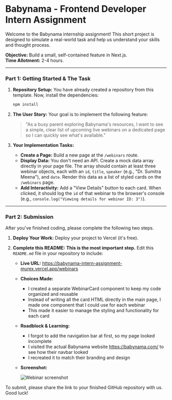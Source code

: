 # Babynama - Frontend Developer Intern Assignment

Welcome to the Babynama internship assignment! This short project is designed to simulate a real-world task and help us understand your skills and thought process.

**Objective:** Build a small, self-contained feature in Next.js.  
**Time Allotment:** 2-4 hours.

---

### **Part 1: Getting Started & The Task**

1.  **Repository Setup:** You have already created a repository from this template. Now, install the dependencies:
    ```bash
    npm install
    ```
2.  **The User Story:** Your goal is to implement the following feature:
    > "As a busy parent exploring Babynama's resources, I want to see a simple, clear list of upcoming live webinars on a dedicated page so I can quickly see what's available."

3.  **Your Implementation Tasks:**
    * **Create a Page:** Build a new page at the `/webinars` route.
    * **Display Data:** You don't need an API. Create a mock data array directly in your page file. The array should contain at least three webinar objects, each with an `id`, `title`, `speaker` (e.g., "Dr. Sumitra Meena"), and `date`. Render this data as a list of styled cards on the `/webinars` page.
    * **Add Interactivity:** Add a "View Details" button to each card. When clicked, it should log the `id` of that webinar to the browser's console (e.g., `console.log("Viewing details for webinar ID: 3")`).

---

### **Part 2: Submission**

After you've finished coding, please complete the following two steps.

1.  **Deploy Your Work:** Deploy your project to Vercel (it's free).
2.  **Complete this README:** **This is the most important step.** Edit this `README.md` file in your repository to include:

    * **Live URL:** https://babynama-intern-assignment-murex.vercel.app/webinars

    * **Choices Made:**
        * I created a separate WebinarCard component to keep my code organized and reusable
        * Instead of writing all the card HTML directly in the main page, I made one component that I could use for each webinar
        * This made it easier to manage the styling and functionality for each card

    * **Roadblock & Learning:**
        * I forgot to add the navigation bar at first, so my page looked incomplete
        * I visited the actual Babynama website https://babynama.com/ to see how their navbar looked
        * I recreated it to match their branding and design

    * **Screenshot:**
      
        ![Webinar screenshot](https://github.com/user-attachments/assets/57f717db-6d2c-4936-83eb-7c3d978fb970)



To submit, please share the link to your finished GitHub repository with us. Good luck!
